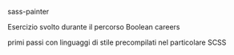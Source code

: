sass-painter


Esercizio svolto durante il percorso Boolean careers

primi passi con linguaggi di stile precompilati nel particolare SCSS
